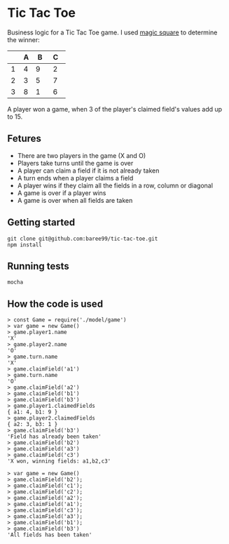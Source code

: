 # Tic Tac Toe

Business logic for a Tic Tac Toe game. I used [magic square](https://en.wikipedia.org/wiki/Magic_square) to determine the winner:

|     |  A  |  B  |  C  |
| --- | --- | --- | --- |
|  1  |  4  |  9  |  2  |
|  2  |  3  |  5  |  7  |
|  3  |  8  |  1  |  6  |

A player won a game, when 3 of the player's claimed field's values add up to 15.

## Fetures

* There are two players in the game (X and O)
* Players take turns until the game is over
* A player can claim a field if it is not already taken
* A turn ends when a player claims a field
* A player wins if they claim all the fields in a row, column or diagonal
* A game is over if a player wins
* A game is over when all fields are taken

## Getting started

```
git clone git@github.com:baree99/tic-tac-toe.git
npm install
```

## Running tests

`mocha`

## How the code is used

```
> const Game = require('./model/game')
> var game = new Game()
> game.player1.name
'X'
> game.player2.name
'O'
> game.turn.name
'X'
> game.claimField('a1')
> game.turn.name
'O'
> game.claimField('a2')
> game.claimField('b1')
> game.claimField('b3')
> game.player1.claimedFields
{ a1: 4, b1: 9 }
> game.player2.claimedFields
{ a2: 3, b3: 1 }
> game.claimField('b3')
'Field has already been taken'
> game.claimField('b2')
> game.claimField('a3')
> game.claimField('c3')
'X won, winning fields: a1,b2,c3'

> var game = new Game()
> game.claimField('b2');
> game.claimField('c1');
> game.claimField('c2');
> game.claimField('a2');
> game.claimField('a1');
> game.claimField('c3');
> game.claimField('a3');
> game.claimField('b1');
> game.claimField('b3')
'All fields has been taken'
```